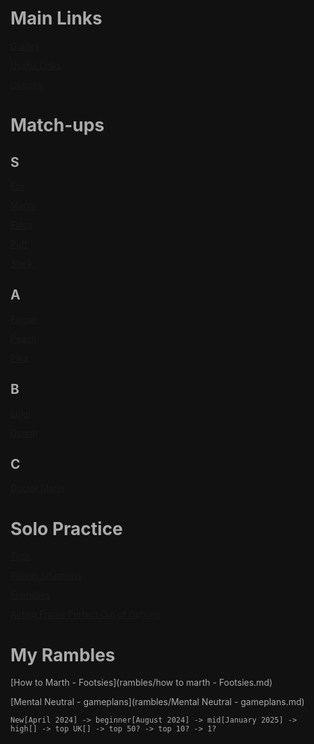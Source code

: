 # Main Links

[Guides](guides.md)

[Useful Links](useful_links.md)

[Options](options.md)

# Match-ups

## S

[Fox](matchup-notes/fox.md)

[Marth](matchup-notes/marth.md)

[Falco](matchup-notes/falco.md)

[Puff](matchup-notes/puff.md)

[Sheik](matchup-notes/sheik.md)

## A

[Falcon](matchup-notes/falcon.md)

[Peach](matchup-notes/peach.md)

[Pika](matchup-notes/pika.md)

## B

[Luigi](matchup-notes/luigi.md)

[Ganon](matchup-notes/ganon.md)

## C

[Doctor Mario](matchup-notes/doc.md)


# Solo Practice

[Tech](solo-practice/tech.md)

[Punish Situations](solo-practice/punish-situations.md)

[Friendlies](solo-practice/friendlies.md)

[Acting Frame Perfect Out of Options](solo-practice/act_frame_perfectly.md)

# My Rambles

[How to Marth - Footsies](rambles/how to marth - Footsies.md)

[Mental Neutral - gameplans](rambles/Mental Neutral - gameplans.md)


`New[April 2024] -> beginner[August 2024] -> mid[January 2025] -> high[] -> top UK[] -> top 50? -> top 10? -> 1?`
<style>*, body, html{
	--text-color-fg: #AAAAAA;
	--text-color-bg: #111111;
	color: var(--text-color-fg);
	background-color: var(--text-color-bg);
}</style>
